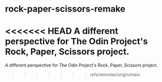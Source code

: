 # rock-paper-scissors-remake
<<<<<<< HEAD
A different perspective for The Odin Project's Rock, Paper, Scissors project.
=======
A different perspective for The Odin Project's Rock, Paper, Scissors project.
>>>>>>> refs/remotes/origin/main
